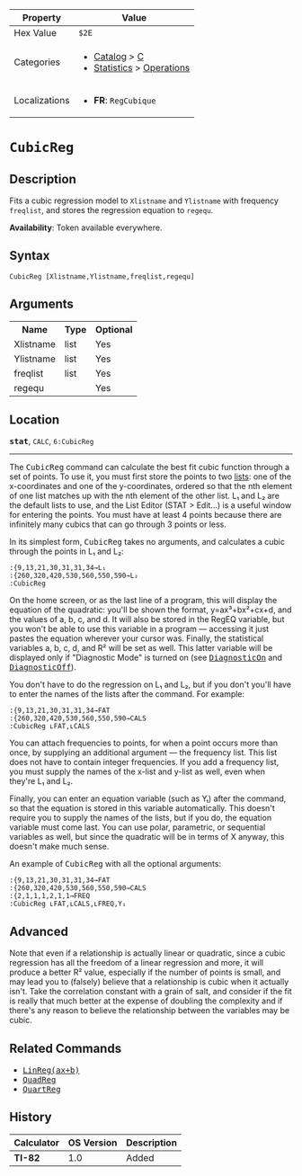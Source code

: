 | Property      | Value |
|---------------|-------|
| Hex Value     | `$2E`|
| Categories    | <ul><li>[Catalog](<../categories/Catalog.md>) > [C](<../categories/Catalog.md#C>)</li><li>[Statistics](<../categories/Statistics.md>) > [Operations](<../categories/Statistics.md#Operations>)</li></ul> |
| Localizations | <ul><li><b>FR</b>: `RegCubique `</li></ul> |

# `CubicReg `

## Description
Fits a cubic regression model to `Xlistname` and `Ylistname` with frequency `freqlist`, and stores the regression equation to `regequ`.


<b>Availability</b>: Token available everywhere.

## Syntax
`CubicReg [Xlistname,Ylistname,freqlist,regequ]`

## Arguments
<table>
<tr><th>Name</th><th>Type</th><th>Optional</th></tr>

<tr><td>Xlistname</td><td>list</td><td>Yes</td></tr>

<tr><td>Ylistname</td><td>list</td><td>Yes</td></tr>

<tr><td>freqlist</td><td>list</td><td>Yes</td></tr>

<tr><td>regequ</td><td></td><td>Yes</td></tr>

</table>

## Location
<tt><kbd><b>stat</b></kbd></tt>, `CALC`, `6:CubicReg`
<hr>

The <tt>CubicReg</tt> command can calculate the best fit cubic function through a set of points. To use it, you must first store the points to two [lists](lists.md): one of the x-coordinates and one of the y-coordinates, ordered so that the nth element of one list matches up with the nth element of the other list. L₁ and L₂ are the default lists to use, and the List Editor (STAT > Edit…) is a useful window for entering the points. You must have at least 4 points because there are infinitely many cubics that can go through 3 points or less.

In its simplest form, <tt>CubicReg</tt> takes no arguments, and calculates a cubic through the points in L₁ and L₂:

```ti-basic
:{9,13,21,30,31,31,34→L₁
:{260,320,420,530,560,550,590→L₂
:CubicReg
```

On the home screen, or as the last line of a program, this will display the equation of the quadratic: you'll be shown the format, y=ax³+bx²+cx+d, and the values of a, b, c, and d. It will also be stored in the RegEQ variable, but you won't be able to use this variable in a program — accessing it just pastes the equation wherever your cursor was. Finally, the statistical variables a, b, c, d, and R² will be set as well. This latter variable will be displayed only if "Diagnostic Mode" is turned on (see <tt><a href="DiagnosticOn.md">DiagnosticOn</a></tt> and <tt><a href="DiagnosticOff.md">DiagnosticOff</a></tt>).

You don't have to do the regression on L₁ and L₂, but if you don't you'll have to enter the names of the lists after the command. For example:

```ti-basic
:{9,13,21,30,31,31,34→FAT
:{260,320,420,530,560,550,590→CALS
:CubicReg ʟFAT,ʟCALS
```

You can attach frequencies to points, for when a point occurs more than once, by supplying an additional argument — the frequency list. This list does not have to contain integer frequencies. If you add a frequency list, you must supply the names of the x-list and y-list as well, even when they're L₁ and L₂.

Finally, you can enter an equation variable (such as Y₁) after the command, so that the equation is stored in this variable automatically. This doesn't require you to supply the names of the lists, but if you do, the equation variable must come last. You can use polar, parametric, or sequential variables as well, but since the quadratic will be in terms of X anyway, this doesn't make much sense.

An example of <tt>CubicReg</tt> with all the optional arguments:

```ti-basic
:{9,13,21,30,31,31,34→FAT
:{260,320,420,530,560,550,590→CALS
:{2,1,1,1,2,1,1→FREQ
:CubicReg ʟFAT,ʟCALS,ʟFREQ,Y₁
```

## Advanced

Note that even if a relationship is actually linear or quadratic, since a cubic regression has all the freedom of a linear regression and more, it will produce a better R² value, especially if the number of points is small, and may lead you to (falsely) believe that a relationship is cubic when it actually isn't. Take the correlation constant with a grain of salt, and consider if the fit is really that much better at the expense of doubling the complexity and if there's any reason to believe the relationship between the variables may be cubic.

## Related Commands

*   <tt><a href="linreg-ax-b">LinReg(ax+b)</a></tt>
*   <tt><a href="QuadReg.md">QuadReg</a></tt>
*   <tt><a href="QuartReg.md">QuartReg</a></tt>

## History
| Calculator | OS Version | Description |
|------------|------------|-------------|
| <b>TI-82</b> | 1.0 | Added |


